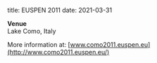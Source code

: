 title: EUSPEN 2011
date: 2021-03-31

**Venue**  
Lake Como, Italy  
  
More information at: [www.como2011.euspen.eu](http://www.como2011.euspen.eu/)